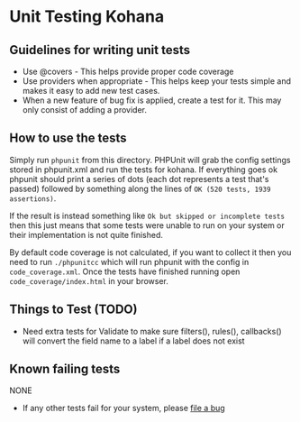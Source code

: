 Unit Testing Kohana
===

Guidelines for writing unit tests
---

 * Use @covers - This helps provide proper code coverage
 * Use providers when appropriate - This helps keep your tests simple and makes it easy to add new test cases.
 * When a new feature of bug fix is applied, create a test for it. This may only consist of adding a provider.

How to use the tests
---

Simply run `phpunit` from this directory.  PHPUnit will grab the config settings stored in phpunit.xml and run
the tests for kohana.   If everything goes ok phpunit should print a series of dots (each dot represents a test that's passed) 
followed by something along the lines of `OK (520 tests, 1939 assertions)`.

If the result is instead something like `Ok but skipped or incomplete tests` then this just means that some tests were unable to run
on your system or their implementation is not quite finished.

By default code coverage is not calculated, if you want to collect it then you need to run `./phpunitcc` which will
run phpunit with the config in `code_coverage.xml`.  Once the tests have finished running open `code_coverage/index.html` 
in your browser.

Things to Test (TODO)
---

* Need extra tests for Validate to make sure filters(), rules(), callbacks() will convert the field name to a label if a label
  does not exist

Known failing tests
---

NONE

 * If any other tests fail for your system, please [file a bug](http://dev.kohanaframework.org/projects/kohana3/issues/new)
